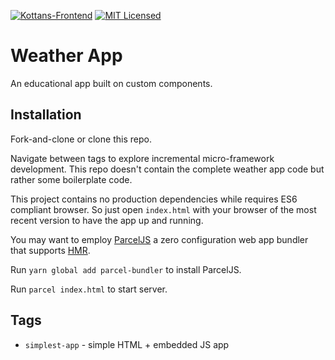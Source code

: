 [![Kottans-Frontend][icon-kottans]][kottans-frontend]
[![MIT Licensed][icon-mit]][license]

# Weather App

An educational app built on custom components.

## Installation

Fork-and-clone or clone this repo.

Navigate between tags to explore incremental
micro-framework development. This repo doesn't
contain the complete weather app code but rather
some boilerplate code.

This project contains no production dependencies
while requires ES6 compliant browser.
So just open `index.html` with your browser
of the most recent version to have the app up and running.

You may want to employ [ParcelJS](https://parceljs.org/)
a zero configuration web app bundler that supports
[HMR](https://parceljs.org/hmr.html).

Run `yarn global add parcel-bundler` to install ParcelJS.

Run `parcel index.html` to start server.

## Tags

 * `simplest-app` - simple HTML + embedded JS app

[icon-kottans]: https://img.shields.io/badge/%3D(%5E.%5E)%3D-frontend-yellow.svg
[kottans-frontend]: https://github.com/kottans/frontend
[icon-mit]: https://img.shields.io/badge/license-MIT-blue.svg
[license]: https://github.com/Kottans/web/blob/master/LICENSE.md
